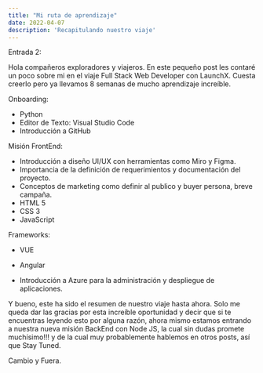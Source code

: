 ```yaml
---
title: "Mi ruta de aprendizaje"
date: 2022-04-07
description: 'Recapitulando nuestro viaje'
---
```


Entrada 2:

Hola compañeros exploradores y viajeros. En este pequeño post les contaré un poco sobre mi en el viaje Full Stack Web Developer con LaunchX.
Cuesta creerlo pero ya llevamos 8 semanas de mucho aprendizaje increíble.

Onboarding:
- Python
- Editor de Texto: Visual Studio Code
- Introducción a GitHub

Misión FrontEnd:
- Introducción a diseño UI/UX con herramientas como Miro y Figma.
- Importancia de la definición de requerimientos y documentación del proyecto.
- Conceptos de marketing como definir al publico y buyer persona, breve campaña.
- HTML 5
- CSS 3
- JavaScript

Frameworks:
- VUE
- Angular

- Introducción a Azure para la administración y despliegue de aplicaciones.

Y bueno, este ha sido el resumen de nuestro viaje hasta ahora. Solo me queda dar las gracias por esta increíble oportunidad y decir que si te encuentras 
leyendo esto por alguna razón, ahora mismo estamos entrando a nuestra nueva misión BackEnd con Node JS, la cual sin dudas promete muchísimo!!! y de la cual 
muy probablemente hablemos en otros posts, así que Stay Tuned.

Cambio y Fuera.
